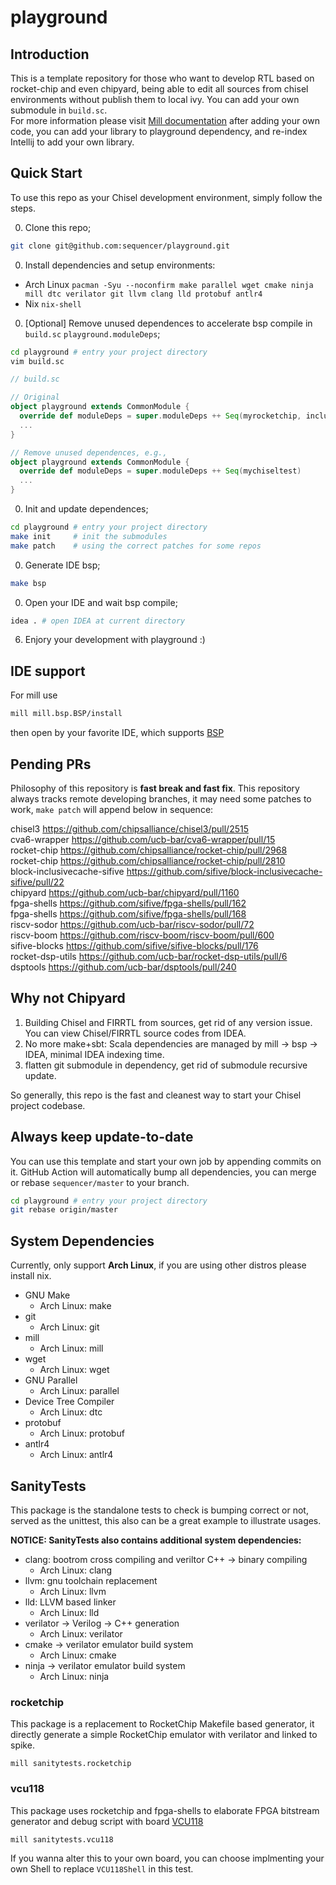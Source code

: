 # playground

## Introduction
This is a template repository for those who want to develop RTL based on rocket-chip and even chipyard, being able to edit all sources from chisel environments without publish them to local ivy.
You can add your own submodule in `build.sc`.  
For more information please visit [Mill documentation](https://com-lihaoyi.github.io/mill/mill/Intro_to_Mill.html)
after adding your own code, you can add your library to playground dependency, and re-index Intellij to add your own library.

## Quick Start

To use this repo as your Chisel development environment, simply follow the steps.

0. Clone this repo;

```bash
git clone git@github.com:sequencer/playground.git
```

0. Install dependencies and setup environments:
- Arch Linux `pacman -Syu --noconfirm make parallel wget cmake ninja mill dtc verilator git llvm clang lld protobuf antlr4`
- Nix `nix-shell`

0. [Optional] Remove unused dependences to accelerate bsp compile in `build.sc` `playground.moduleDeps`;

```bash
cd playground # entry your project directory
vim build.sc
```

```scala
// build.sc

// Original
object playground extends CommonModule {
  override def moduleDeps = super.moduleDeps ++ Seq(myrocketchip, inclusivecache, blocks, rocketdsputils, shells, firesim, boom, chipyard, chipyard.fpga, chipyard.utilities, mychiseltest)
  ...
}

// Remove unused dependences, e.g.,
object playground extends CommonModule {
  override def moduleDeps = super.moduleDeps ++ Seq(mychiseltest)
  ...
}
```


0. Init and update dependences;

```bash
cd playground # entry your project directory
make init     # init the submodules
make patch    # using the correct patches for some repos
```


0. Generate IDE bsp;

```bash
make bsp
```


0. Open your IDE and wait bsp compile;

```bash
idea . # open IDEA at current directory
```
06. Enjory your development with playground :)

## IDE support
For mill use
```bash
mill mill.bsp.BSP/install
```
then open by your favorite IDE, which supports [BSP](https://build-server-protocol.github.io/) 

## Pending PRs
Philosophy of this repository is **fast break and fast fix**.
This repository always tracks remote developing branches, it may need some patches to work, `make patch` will append below in sequence:
<!-- BEGIN-PATCH -->
chisel3 https://github.com/chipsalliance/chisel3/pull/2515  
cva6-wrapper https://github.com/ucb-bar/cva6-wrapper/pull/15  
rocket-chip https://github.com/chipsalliance/rocket-chip/pull/2968  
rocket-chip https://github.com/chipsalliance/rocket-chip/pull/2810  
block-inclusivecache-sifive https://github.com/sifive/block-inclusivecache-sifive/pull/22  
chipyard https://github.com/ucb-bar/chipyard/pull/1160  
fpga-shells https://github.com/sifive/fpga-shells/pull/162  
fpga-shells https://github.com/sifive/fpga-shells/pull/168  
riscv-sodor https://github.com/ucb-bar/riscv-sodor/pull/72  
riscv-boom https://github.com/riscv-boom/riscv-boom/pull/600  
sifive-blocks https://github.com/sifive/sifive-blocks/pull/176  
rocket-dsp-utils https://github.com/ucb-bar/rocket-dsp-utils/pull/6  
dsptools https://github.com/ucb-bar/dsptools/pull/240  
<!-- END-PATCH -->

## Why not Chipyard

1. Building Chisel and FIRRTL from sources, get rid of any version issue. You can view Chisel/FIRRTL source codes from IDEA.
1. No more make+sbt: Scala dependencies are managed by mill -> bsp -> IDEA, minimal IDEA indexing time.
1. flatten git submodule in dependency, get rid of submodule recursive update.

So generally, this repo is the fast and cleanest way to start your Chisel project codebase.

## Always keep update-to-date
You can use this template and start your own job by appending commits on it. GitHub Action will automatically bump all dependencies, you can merge or rebase `sequencer/master` to your branch.

```bash
cd playground # entry your project directory
git rebase origin/master
```

## System Dependencies
Currently, only support **Arch Linux**, if you are using other distros please install nix.

* GNU Make
  - Arch Linux: make
* git
  - Arch Linux: git
* mill
  - Arch Linux: mill
* wget
  - Arch Linux: wget
* GNU Parallel
  - Arch Linux: parallel
* Device Tree Compiler
  - Arch Linux: dtc
* protobuf
  - Arch Linux: protobuf
* antlr4
  - Arch Linux: antlr4

## SanityTests
This package is the standalone tests to check is bumping correct or not, served as the unittest, this also can be a great example to illustrate usages.

**NOTICE: SanityTests also contains additional system dependencies:**
* clang: bootrom cross compiling and veriltor C++ -> binary compiling
  - Arch Linux: clang
* llvm: gnu toolchain replacement 
  - Arch Linux: llvm
* lld: LLVM based linker
  - Arch Linux: lld
* verilator -> Verilog -> C++ generation
  - Arch Linux: verilator
* cmake -> verilator emulator build system
  - Arch Linux: cmake
* ninja -> verilator emulator build system
  - Arch Linux: ninja

### rocketchip
This package is a replacement to RocketChip Makefile based generator, it directly generate a simple RocketChip emulator with verilator and linked to spike. 
```
mill sanitytests.rocketchip
```

### vcu118
This package uses rocketchip and fpga-shells to elaborate FPGA bitstream generator and debug script with board [VCU118](https://www.xilinx.com/products/boards-and-kits/vcu118.html)
```
mill sanitytests.vcu118
```
If you wanna alter this to your own board, you can choose implmenting your own Shell to replace `VCU118Shell` in this test.

